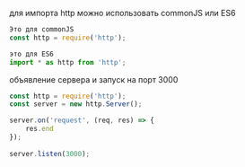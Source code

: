 для импорта  http можно использовать commonJS  или ES6

```js
Это для commonJS
const http = require('http');
```

```js
это для ES6
import * as http from 'http';
```
объявление сервера и запуск на порт 3000

```js
const http = require('http');
const server = new http.Server();

server.on('request', (req, res) => {
	res.end
});
 
server.listen(3000);
```
